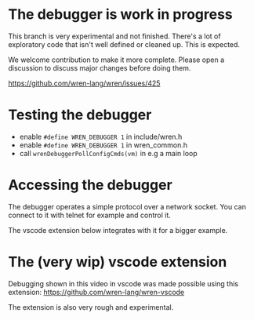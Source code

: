 
# The debugger is work in progress

This branch is very experimental and not finished.
There's a lot of exploratory code that isn't well defined or cleaned up.
This is expected.

We welcome contribution to make it more complete.
Please open a discussion to discuss major changes before doing them.

https://github.com/wren-lang/wren/issues/425

# Testing the debugger
- enable `#define WREN_DEBUGGER 1` in include/wren.h
- enable `#define WREN_DEBUGGER 1` in wren_common.h
- call `wrenDebuggerPollConfigCmds(vm)` in e.g a main loop
  
# Accessing the debugger
The debugger operates a simple protocol over a network socket. 
You can connect to it with telnet for example and control it.

The vscode extension below integrates with it for a bigger example.

# The (very wip) vscode extension

Debugging shown in this video in vscode was made possible using this extension: 
https://github.com/wren-lang/wren-vscode

The extension is also very rough and experimental.

